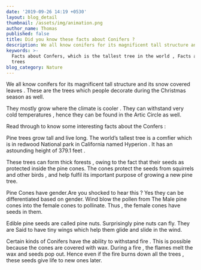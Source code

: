 ```yaml
---
date: '2019-09-26 14:19 +0530'
layout: blog_detail
thumbnail: /assets/img/animation.png
author_name: Thomas
published: false
title: Did you know these facts about Conifers ?
description: We all know conifers for its magnificent tall structure and ...
keywords: >-
  Facts about Confers, which is the tallest tree in the world , Facts about pine
  trees
blog_category: Nature
---
```


We all know conifers for its magnificent tall structure and its snow covered leaves . These are the trees which people decorate during the Christmas season as well. 

They mostly grow where the climate is cooler . They can withstand very cold temperatures , hence they can be found in the Artic Circle as well.

Read through to know some interesting facts about the Confers :

Pine trees grow tall and live long. The world’s tallest tree is a comfier which is in redwood National park in California named Hyperion . It has an astounding height of 379.1 feet .

These trees can form thick forests , owing to the fact that their seeds as protected inside the pine cones. The cones protect the seeds from squirrels and other birds , and help fulfil its important purpose of growing a new pine tree.

Pine Cones have gender.Are you shocked to hear this ?
Yes they can be differentiated based on gender. Wind blow the pollen from The Male pine cones into the female cones to pollinate. Thus , the female cones have seeds in them. 

Edible pine seeds are called pine nuts. Surprisingly pine nuts can fly. They are Said to have tiny wings which help them glide and slide in the wind.

Certain kinds of Conifers have the ability to withstand fire . This is possible because the cones are covered with wax. During a fire , the flames melt the wax and seeds pop out. Hence even if the fire burns down all the trees , these seeds give life to new ones later. 